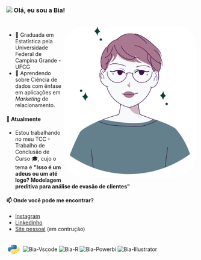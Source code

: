 
### <img src="https://media.giphy.com/media/hvRJCLFzcasrR4ia7z/giphy.gif" width="30px"> Olá, eu sou a Bia!

 <div style="display: inline_block"><br>
    <img align="right" alt="Bia-pic" height="400" style="border-radius:50px;" src="perfil-github.png">
 </div>


- 🔭 Graduada em Estatística pela Universidade Federal de Campina Grande - UFCG
- 🌱 Aprendendo sobre Ciência de dados com ênfase em aplicações em *Marketing* de relacionamento.

#### 📌 Atualmente

- Estou trabalhando no meu TCC - Trabalho de Conclusão de Curso 🎓, cujo o tema é **"Isso é um adeus ou um até logo? Modelagem preditiva para
análise de evasão de clientes"**

#### 📫 Onde você pode me encontrar?

- [Instagram](https://www.instagram.com/crodriguesbianca/)  
- [Linkedinho](https://www.linkedin.com/in/bianca-rodrigues-1475aa201/)   
- [Site pessoal](https://rodriguesbianca.netlify.app/) (em contrução) 


 <div style="display: inline_block"><br>
  <img align="center" alt="Bia-Python" height="30" width="40" src="https://raw.githubusercontent.com/devicons/devicon/master/icons/python/python-original.svg">
  <img align="center" alt="Bia-Vscode" height="30" width="30"src="https://cdn.jsdelivr.net/gh/devicons/devicon/icons/vscode/vscode-original.svg" />
  <img align="center" alt="Bia-R" height="40" width="35" src="https://www.r-project.org/logo/Rlogo.svg">
  <img align="center" alt="Bia-Powerbi" height="35" width="35" src="https://img.icons8.com/color/48/000000/power-bi.png"/>
  <img align="center" alt="Bia-Illustrator" height="25" width="30" src="https://cdn.jsdelivr.net/gh/devicons/devicon/icons/illustrator/illustrator-plain.svg" />
 </div>



